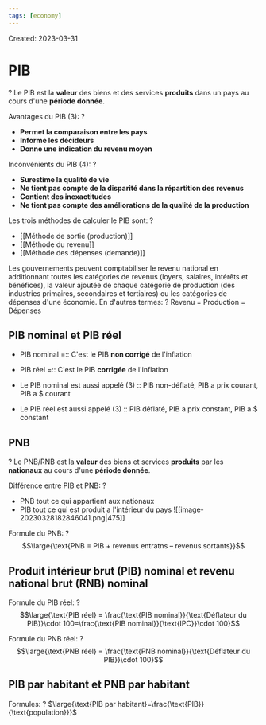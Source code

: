 ```yaml
---
tags: [economy] 
---
```

Created: 2023-03-31

# PIB
?
Le PIB est la **valeur** des biens et des services **produits** dans un pays au cours d'une **période donnée**.
<!--SR:!2023-05-09,20,190-->

Avantages du PIB (3):
?
- **Permet la comparaison entre les pays**
- **Informe les décideurs**
- **Donne une indication du revenu moyen**
<!--SR:!2023-05-19,31,230-->

Inconvénients du PIB (4):
?
- **Surestime la qualité de vie**
- **Ne tient pas compte de la disparité dans la répartition des revenus**
- **Contient des inexactitudes**
- **Ne tient pas compte des améliorations de la qualité de la production**
<!--SR:!2023-06-08,38,210-->

Les trois méthodes de calculer le PIB sont:
?
- [[Méthode de sortie (production)]]
- [[Méthode du revenu]]
- [[Méthode des dépenses (demande)]]
<!--SR:!2023-05-26,35,241-->

Les gouvernements peuvent comptabiliser le revenu national en additionnant toutes les catégories de revenus (loyers, salaires, intérêts et bénéfices), la valeur ajoutée de chaque catégorie de production (des industries primaires, secondaires et tertiaires) ou les catégories de dépenses d'une économie. En d'autres termes:
?
Revenu = Production = Dépenses
<!--SR:!2023-05-12,25,221-->

## PIB nominal et PIB réel
- PIB nominal =:: C'est le PIB **non corrigé** de l'inflation
<!--SR:!2023-05-02,16,201-->
- PIB réel =:: C'est le PIB **corrigée** de l'inflation
<!--SR:!2023-05-15,27,221-->

- Le PIB nominal est aussi appelé (3) :: PIB non-déflaté, PIB a prix courant, PIB a $ courant
<!--SR:!2023-06-04,41,241-->
- Le PIB réel est aussi appelé (3) :: PIB déflaté, PIB a prix constant, PIB a $ constant
<!--SR:!2023-05-06,20,221-->

## PNB 
?
Le PNB/RNB est la **valeur** des biens et services **produits** par les **nationaux** au cours d'une **période donnée**.
<!--SR:!2023-05-27,35,241-->

Différence entre PIB et PNB:
?
- PNB tout ce qui appartient aux nationaux
- PIB tout ce qui est produit a l'intérieur du pays
![[image-20230328182846041.png|475]]
<!--SR:!2023-05-05,25,250-->

Formule du PNB:
?
$$\large{\text{PNB = PIB + revenus entratns – revenus sortants}}$$
<!--SR:!2023-06-05,42,241-->

## Produit intérieur brut (PIB) nominal et revenu national brut (RNB) nominal

Formule du PIB réel:
?
$$\large{\text{PIB réel} = \frac{\text{PIB nominal}}{\text{Déflateur du PIB}}\cdot 100=\frac{\text{PIB nominal}}{\text{IPC}}\cdot 100}$$
<!--SR:!2023-05-12,24,221-->

Formule du PNB réel:
?
$$\large{\text{PNB réel} = \frac{\text{PNB nominal}}{\text{Déflateur du PIB}}\cdot 100}$$
<!--SR:!2023-05-02,17,221-->

## PIB par habitant et PNB par habitant
Formules:
?
$\large{\text{PIB par habitant}=\frac{\text{PIB}}{\text{population}}}$
<!--SR:!2023-05-03,23,256-->



